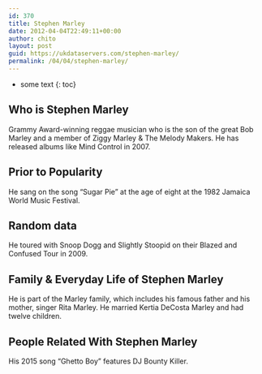 ```yaml
---
id: 370
title: Stephen Marley
date: 2012-04-04T22:49:11+00:00
author: chito
layout: post
guid: https://ukdataservers.com/stephen-marley/
permalink: /04/04/stephen-marley/
---
```


* some text
{: toc}


## Who is  Stephen Marley
                  
                  
                  
Grammy Award-winning reggae musician who is the son of the great Bob Marley and a member of Ziggy Marley & The Melody Makers. He has released albums like Mind Control in 2007.
                  
                
                
                
## Prior to Popularity 
                  
                  
                  
He sang on the song &#8220;Sugar Pie&#8221; at the age of eight at the 1982 Jamaica World Music Festival.
                  
                
                
                
## Random data 
                  
                  
                  
He toured with Snoop Dogg and Slightly Stoopid on their Blazed and Confused Tour in 2009.
                  
                
                
                
## Family & Everyday Life of Stephen Marley
                  
                  
                  
He is part of the Marley family, which includes his famous father and his mother, singer Rita Marley. He married Kertia DeCosta Marley and had twelve children.
                  
                
                
                
## People Related With  Stephen Marley
                  
                  
                  
His 2015 song &#8220;Ghetto Boy&#8221; features DJ Bounty Killer.
                  
                
              
            
          
          
          
    
    
  
